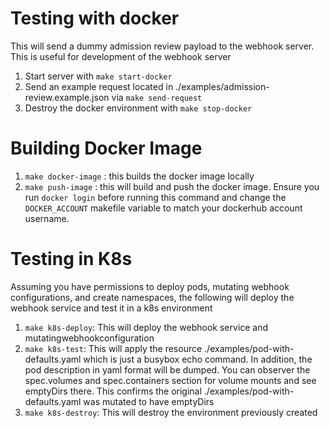 # Testing with docker
This will send a dummy admission review payload to the webhook server. This is useful for development of the webhook server

1. Start server with `make start-docker`
2. Send an example request located in ./examples/admission-review.example.json via `make send-request`
3. Destroy the docker environment with `make stop-docker`

# Building Docker Image
1. `make docker-image` : this builds the docker image locally
2. `make push-image` : this will build and push the docker image. 
                        Ensure you run `docker login` before running this command and change 
                        the `DOCKER_ACCOUNT` makefile variable to match your dockerhub account username.

# Testing in K8s
Assuming you have permissions to deploy pods, mutating webhook configurations, and create namespaces, 
the following will deploy the webhook service and test it in a k8s environment
1. `make k8s-deploy`: This will deploy the webhook service and mutatingwebhookconfiguration
2. `make k8s-test`: This will apply the resource ./examples/pod-with-defaults.yaml which is just a busybox echo command.
                    In addition, the pod description in yaml format will be dumped. 
                    You can observer the spec.volumes and spec.containers section for volume mounts and see emptyDirs there. 
                    This confirms the original ./examples/pod-with-defaults.yaml was mutated to have emptyDirs
3. `make k8s-destroy`: This will destroy the environment previously created




